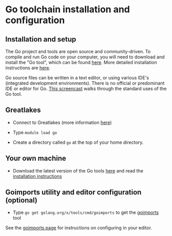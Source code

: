 Go toolchain installation and configuration
===========================================

## Installation and setup

The Go project and tools are open source and community-driven.
To compile and run Go code on your computer, you will need to download
and install the "Go tool", which can be found
[here](https://golang.org/dl).  More detailed installation
instructions are [here](https://golang.org/doc/install).

Go source files can be written in a text editor, or using various
IDE's (integrated development environments).  There is no official or
predominant IDE or editor for Go.  [This
screencast](https://www.youtube.com/watch?v=XCsL89YtqCs) walks through
the standard uses of the Go tool.


Greatlakes
----------

* Connect to Greatlakes (more information
  [here](http://arc-ts.umich.edu/greatlakes/user-guide))

* Type `module load go`

* Create a directory called `go` at the top of your home
 directory.

Your own machine
----------------

* Download the latest version of the Go tools
  [here](https://golang.org/dl) and read the [installation
  instructions](https://golang.org/doc/install)

Goimports utility and editor configuration (optional)
-----------------------------------------------------

* Type `go get golang.org/x/tools/cmd/goimports` to get the
  [goimports](https://godoc.org/golang.org/x/tools/cmd/goimports) tool

See the [goimports page](https://godoc.org/golang.org/x/tools/cmd/goimports) for
instructions on configuring in your editor.
